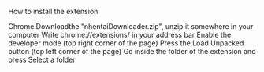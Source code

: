How to install the extension

Chrome
Downloadthe  "nhentaiDownloader.zip", unzip it somewhere in your computer
Write chrome://extensions/ in your address bar
Enable the developer mode (top right corner of the page)
Press the Load Unpacked button (top left corner of the page)
Go inside the folder of the extension and press Select a folder
